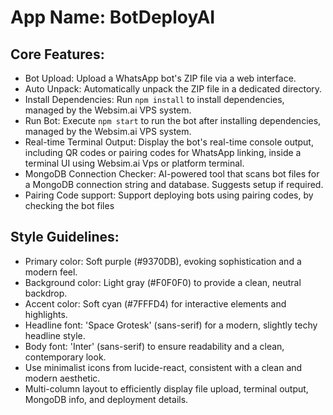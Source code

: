 # **App Name**: BotDeployAI

## Core Features:

- Bot Upload: Upload a WhatsApp bot's ZIP file via a web interface.
- Auto Unpack: Automatically unpack the ZIP file in a dedicated directory.
- Install Dependencies: Run `npm install` to install dependencies, managed by the Websim.ai VPS system.
- Run Bot: Execute `npm start` to run the bot after installing dependencies, managed by the Websim.ai VPS system.
- Real-time Terminal Output: Display the bot's real-time console output, including QR codes or pairing codes for WhatsApp linking, inside a terminal UI using Websim.ai Vps or platform terminal.
- MongoDB Connection Checker: AI-powered tool that scans bot files for a MongoDB connection string and database. Suggests setup if required.
- Pairing Code support: Support deploying bots using pairing codes, by checking the bot files

## Style Guidelines:

- Primary color: Soft purple (#9370DB), evoking sophistication and a modern feel.
- Background color: Light gray (#F0F0F0) to provide a clean, neutral backdrop.
- Accent color: Soft cyan (#7FFFD4) for interactive elements and highlights.
- Headline font: 'Space Grotesk' (sans-serif) for a modern, slightly techy headline style.
- Body font: 'Inter' (sans-serif) to ensure readability and a clean, contemporary look.
- Use minimalist icons from lucide-react, consistent with a clean and modern aesthetic.
- Multi-column layout to efficiently display file upload, terminal output, MongoDB info, and deployment details.